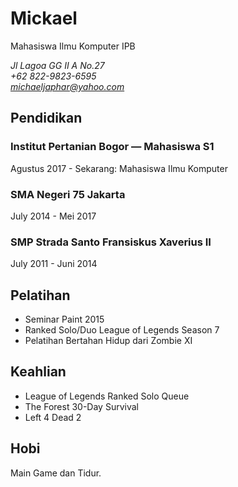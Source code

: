 # Mickael
Mahasiswa Ilmu Komputer IPB

*Jl Lagoa GG II A No.27*\
*+62 822-9823-6595*\
*michaeljaphar@yahoo.com*

## Pendidikan

### Institut Pertanian Bogor —  Mahasiswa S1

Agustus 2017 - Sekarang: Mahasiswa Ilmu Komputer

### SMA Negeri 75 Jakarta

July 2014 - Mei 2017

### SMP Strada Santo Fransiskus Xaverius II

July 2011 - Juni 2014

## Pelatihan

* Seminar Paint 2015
* Ranked Solo/Duo League of Legends Season 7
* Pelatihan Bertahan Hidup dari Zombie XI

## Keahlian

* League of Legends Ranked Solo Queue
* The Forest 30-Day Survival
* Left 4 Dead 2

## Hobi

Main Game dan Tidur.
